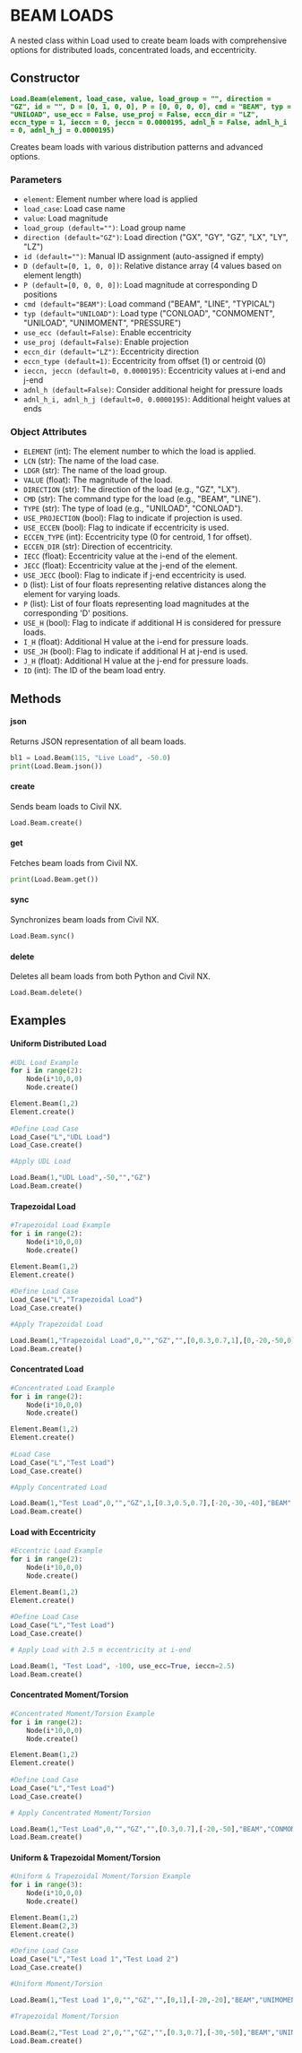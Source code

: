 # BEAM LOADS

A nested class within Load used to create beam loads with comprehensive options for distributed loads, concentrated loads, and eccentricity.

## Constructor
**<font color="green">`Load.Beam(element, load_case, value, load_group = "", direction = "GZ", id = "", D = [0, 1, 0, 0], P = [0, 0, 0, 0], cmd = "BEAM", typ = "UNILOAD", use_ecc = False, use_proj = False, eccn_dir = "LZ", eccn_type = 1, ieccn = 0, jeccn = 0.0000195, adnl_h = False, adnl_h_i = 0, adnl_h_j = 0.0000195)`</font>**

Creates beam loads with various distribution patterns and advanced options.

### Parameters
* `element`: Element number where load is applied
* `load_case`: Load case name
* `value`: Load magnitude
* `load_group (default="")`: Load group name
* `direction (default="GZ")`: Load direction ("GX", "GY", "GZ", "LX", "LY", "LZ")
* `id (default="")`: Manual ID assignment (auto-assigned if empty)
* `D (default=[0, 1, 0, 0])`: Relative distance array (4 values based on element length)
* `P (default=[0, 0, 0, 0])`: Load magnitude at corresponding D positions
* `cmd (default="BEAM")`: Load command ("BEAM", "LINE", "TYPICAL")
* `typ (default="UNILOAD")`: Load type ("CONLOAD", "CONMOMENT", "UNILOAD", "UNIMOMENT", "PRESSURE")
* `use_ecc (default=False)`: Enable eccentricity
* `use_proj (default=False)`: Enable projection
* `eccn_dir (default="LZ")`: Eccentricity direction
* `eccn_type (default=1)`: Eccentricity from offset (1) or centroid (0)
* `ieccn, jeccn (default=0, 0.0000195)`: Eccentricity values at i-end and j-end
* `adnl_h (default=False)`: Consider additional height for pressure loads
* `adnl_h_i, adnl_h_j (default=0, 0.0000195)`: Additional height values at ends

### Object Attributes
* `ELEMENT` (int): The element number to which the load is applied.
* `LCN` (str): The name of the load case.
* `LDGR` (str): The name of the load group.
* `VALUE` (float): The magnitude of the load.
* `DIRECTION` (str): The direction of the load (e.g., "GZ", "LX").
* `CMD` (str): The command type for the load (e.g., "BEAM", "LINE").
* `TYPE` (str): The type of load (e.g., "UNILOAD", "CONLOAD").
* `USE_PROJECTION` (bool): Flag to indicate if projection is used.
* `USE_ECCEN` (bool): Flag to indicate if eccentricity is used.
* `ECCEN_TYPE` (int): Eccentricity type (0 for centroid, 1 for offset).
* `ECCEN_DIR` (str): Direction of eccentricity.
* `IECC` (float): Eccentricity value at the i-end of the element.
* `JECC` (float): Eccentricity value at the j-end of the element.
* `USE_JECC` (bool): Flag to indicate if j-end eccentricity is used.
* `D` (list): List of four floats representing relative distances along the element for varying loads.
* `P` (list): List of four floats representing load magnitudes at the corresponding 'D' positions.
* `USE_H` (bool): Flag to indicate if additional H is considered for pressure loads.
* `I_H` (float): Additional H value at the i-end for pressure loads.
* `USE_JH` (bool): Flag to indicate if additional H at j-end is used.
* `J_H` (float): Additional H value at the j-end for pressure loads.
* `ID` (int): The ID of the beam load entry.


## Methods

#### json
Returns JSON representation of all beam loads.

```py
bl1 = Load.Beam(115, "Live Load", -50.0)
print(Load.Beam.json())
```

#### create
Sends beam loads to Civil NX.

```py
Load.Beam.create()
```

#### get
Fetches beam loads from Civil NX.

```py
print(Load.Beam.get())
```

#### sync
Synchronizes beam loads from Civil NX.

```py
Load.Beam.sync()
```

#### delete
Deletes all beam loads from both Python and Civil NX.

```py
Load.Beam.delete()
```










## Examples

#### Uniform Distributed Load
```py
#UDL Load Example
for i in range(2):
    Node(i*10,0,0)
    Node.create()

Element.Beam(1,2)
Element.create()
    
#Define Load Case
Load_Case("L","UDL Load")
Load_Case.create()

#Apply UDL Load

Load.Beam(1,"UDL Load",-50,"","GZ")
Load.Beam.create()

```

#### Trapezoidal Load

```py
#Trapezoidal Load Example
for i in range(2):
    Node(i*10,0,0)
    Node.create()

Element.Beam(1,2)
Element.create()
    
#Define Load Case
Load_Case("L","Trapezoidal Load")
Load_Case.create()

#Apply Trapezoidal Load

Load.Beam(1,"Trapezoidal Load",0,"","GZ","",[0,0.3,0.7,1],[0,-20,-50,0])
Load.Beam.create()
```

#### Concentrated Load
```py
#Concentrated Load Example
for i in range(2):
    Node(i*10,0,0)
    Node.create()

Element.Beam(1,2)
Element.create()
    
#Load Case
Load_Case("L","Test Load")
Load_Case.create()

#Apply Concentrated Load

Load.Beam(1,"Test Load",0,"","GZ",1,[0.3,0.5,0.7],[-20,-30,-40],"BEAM","CONLOAD")
Load.Beam.create()
```

#### Load with Eccentricity
```py
#Eccentric Load Example
for i in range(2):
    Node(i*10,0,0)
    Node.create()

Element.Beam(1,2)
Element.create()
    
#Define Load Case
Load_Case("L","Test Load")
Load_Case.create()

# Apply Load with 2.5 m eccentricity at i-end

Load.Beam(1, "Test Load", -100, use_ecc=True, ieccn=2.5)
Load.Beam.create()
```

#### Concentrated Moment/Torsion
```py
#Concentrated Moment/Torsion Example
for i in range(2):
    Node(i*10,0,0)
    Node.create()

Element.Beam(1,2)
Element.create()
    
#Define Load Case
Load_Case("L","Test Load")
Load_Case.create()

# Apply Concentrated Moment/Torsion

Load.Beam(1,"Test Load",0,"","GZ","",[0.3,0.7],[-20,-50],"BEAM","CONMOMENT")
Load.Beam.create()
```

#### Uniform & Trapezoidal Moment/Torsion
```py
#Uniform & Trapezoidal Moment/Torsion Example
for i in range(3):
    Node(i*10,0,0)
    Node.create()

Element.Beam(1,2)
Element.Beam(2,3)
Element.create()
    
#Define Load Case
Load_Case("L","Test Load 1","Test Load 2")
Load_Case.create()

#Uniform Moment/Torsion

Load.Beam(1,"Test Load 1",0,"","GZ","",[0,1],[-20,-20],"BEAM","UNIMOMENT")

#Trapezoidal Moment/Torsion

Load.Beam(2,"Test Load 2",0,"","GZ","",[0.3,0.7],[-30,-50],"BEAM","UNIMOMENT")
Load.Beam.create()
```
